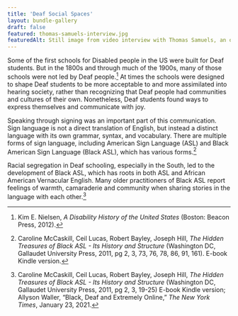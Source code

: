 ```yaml
---
title: 'Deaf Social Spaces'
layout: bundle-gallery
draft: false
featured: thomas-samuels-interview.jpg
featuredAlt: Still image from video interview with Thomas Samuels, an older Black man, who signs.
---
```


Some of the first schools for Disabled people in the US were built for Deaf students. But in the 1800s and through much of the 1900s, many of those schools were not led by Deaf people.[^1] At times the schools were designed to shape Deaf students to be more acceptable to and more assimilated into hearing society, rather than recognizing that Deaf people had communities and cultures of their own. Nonetheless, Deaf students found ways to express themselves and communicate with joy.

Speaking through signing was an important part of this communication. Sign language is not a direct translation of English, but instead a distinct language with its own grammar, syntax, and vocabulary. There are multiple forms of sign language, including American Sign Language (ASL) and Black American Sign Language (Black ASL), which has various forms.[^2]

Racial segregation in Deaf schooling, especially in the South, led to the development of Black ASL, which has roots in both ASL and African American Vernacular English. Many older practitioners of Black ASL report feelings of warmth, camaraderie and community when sharing stories in the language with each other.[^3]

[^1]: Kim E. Nielsen, *A Disability History of the United States* (Boston: Beacon Press, 2012).

[^2]: Caroline McCaskill, Ceil Lucas, Robert Bayley, Joseph Hill, *The Hidden Treasures of Black ASL - Its History and Structure* (Washington DC, Gallaudet University Press, 2011, pg 2, 3, 73, 76, 78, 86, 91, 161). E-book Kindle version.

[^3]: Caroline McCaskill, Ceil Lucas, Robert Bayley, Joseph Hill, *The Hidden Treasures of Black ASL - Its History and Structure* (Washington DC, Gallaudet University Press, 2011, pg 2, 3, 19-25) E-book Kindle version; Allyson Waller, “Black, Deaf and Extremely Online,” *The New York Times*, January 23, 2021.
